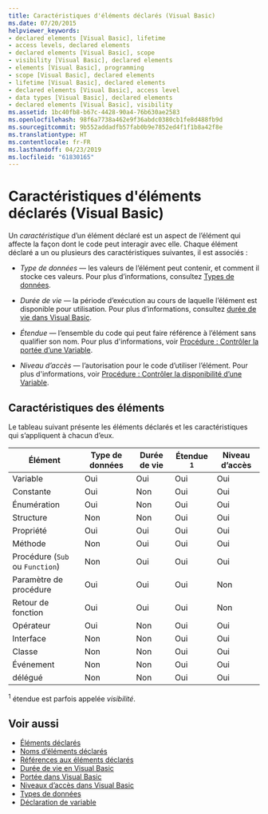 ```yaml
---
title: Caractéristiques d'éléments déclarés (Visual Basic)
ms.date: 07/20/2015
helpviewer_keywords:
- declared elements [Visual Basic], lifetime
- access levels, declared elements
- declared elements [Visual Basic], scope
- visibility [Visual Basic], declared elements
- elements [Visual Basic], programming
- scope [Visual Basic], declared elements
- lifetime [Visual Basic], declared elements
- declared elements [Visual Basic], access level
- data types [Visual Basic], declared elements
- declared elements [Visual Basic], visibility
ms.assetid: 1bc40fb8-b67c-4428-90a4-76b630ae2583
ms.openlocfilehash: 98f6a7738a462e9f36abdc0380cb1fe8d488fb9d
ms.sourcegitcommit: 9b552addadfb57fab0b9e7852ed4f1f1b8a42f8e
ms.translationtype: HT
ms.contentlocale: fr-FR
ms.lasthandoff: 04/23/2019
ms.locfileid: "61830165"
---
```

# <a name="declared-element-characteristics-visual-basic"></a>Caractéristiques d'éléments déclarés (Visual Basic)
Un *caractéristique* d’un élément déclaré est un aspect de l’élément qui affecte la façon dont le code peut interagir avec elle. Chaque élément déclaré a un ou plusieurs des caractéristiques suivantes, il est associés :  
  
- *Type de données* — les valeurs de l’élément peut contenir, et comment il stocke ces valeurs. Pour plus d’informations, consultez [Types de données](../../../../visual-basic/language-reference/data-types/index.md).  
  
- *Durée de vie* — la période d’exécution au cours de laquelle l’élément est disponible pour utilisation. Pour plus d’informations, consultez [durée de vie dans Visual Basic](../../../../visual-basic/programming-guide/language-features/declared-elements/lifetime.md).  
  
- *Étendue* — l’ensemble du code qui peut faire référence à l’élément sans qualifier son nom. Pour plus d'informations, voir [Procédure : Contrôler la portée d’une Variable](../../../../visual-basic/programming-guide/language-features/declared-elements/how-to-control-the-scope-of-a-variable.md).  
  
- *Niveau d’accès* — l’autorisation pour le code d’utiliser l’élément. Pour plus d'informations, voir [Procédure : Contrôler la disponibilité d’une Variable](../../../../visual-basic/programming-guide/language-features/declared-elements/how-to-control-the-availability-of-a-variable.md).  
  
## <a name="characteristics-of-the-elements"></a>Caractéristiques des éléments  
 Le tableau suivant présente les éléments déclarés et les caractéristiques qui s’appliquent à chacun d’eux.  
  
|Élément|Type de données|Durée de vie|Étendue <sup>1</sup>|Niveau d’accès|  
|-------------|---------------|--------------|------------------------|------------------|  
|Variable|Oui|Oui|Oui|Oui|  
|Constante|Oui|Non|Oui|Oui|  
|Énumération|Oui|Non|Oui|Oui|  
|Structure|Non|Non|Oui|Oui|  
|Propriété|Oui|Oui|Oui|Oui|  
|Méthode|Non|Oui|Oui|Oui|  
|Procédure (`Sub` ou `Function`)|Non|Oui|Oui|Oui|  
|Paramètre de procédure|Oui|Oui|Oui|Non|  
|Retour de fonction|Oui|Oui|Oui|Non|  
|Opérateur|Oui|Non|Oui|Oui|  
|Interface|Non|Non|Oui|Oui|  
|Classe|Non|Non|Oui|Oui|  
|Événement|Non|Non|Oui|Oui|  
|délégué|Non|Non|Oui|Oui|  
  
 <sup>1</sup> étendue est parfois appelée *visibilité*.  
  
## <a name="see-also"></a>Voir aussi

- [Éléments déclarés](../../../../visual-basic/programming-guide/language-features/declared-elements/index.md)
- [Noms d’éléments déclarés](../../../../visual-basic/programming-guide/language-features/declared-elements/declared-element-names.md)
- [Références aux éléments déclarés](../../../../visual-basic/programming-guide/language-features/declared-elements/references-to-declared-elements.md)
- [Durée de vie en Visual Basic](../../../../visual-basic/programming-guide/language-features/declared-elements/lifetime.md)
- [Portée dans Visual Basic](../../../../visual-basic/programming-guide/language-features/declared-elements/scope.md)
- [Niveaux d’accès dans Visual Basic](../../../../visual-basic/programming-guide/language-features/declared-elements/access-levels.md)
- [Types de données](../../../../visual-basic/programming-guide/language-features/data-types/index.md)
- [Déclaration de variable](../../../../visual-basic/programming-guide/language-features/variables/variable-declaration.md)
